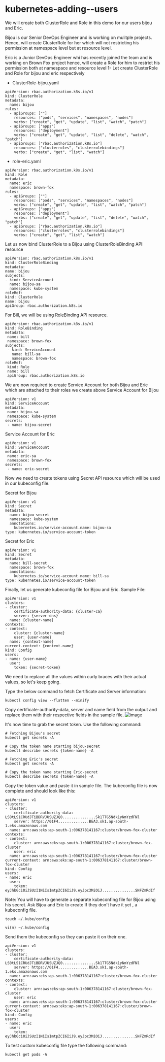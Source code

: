 # kubernetes-adding--users
We will create both ClusterRole and Role in this demo for our users bijou and Eric.

Bijou is our Senior DevOps Engineer and is working on mulitple projects. Hence, will create ClusterRole for her which will not restricting his permission at namespace level but at resource level.

Eric is a Junior DevOps Engineer whi has recently joined the team and is working on Brown Fox project hence, will create a Role for him to restrict his permission both at namespace and resource level
1- Let create ClusterRole and Role for bijou and eric respectively
- ClusterRole-bijou.yaml
```
apiVersion: rbac.authorization.k8s.io/v1
kind: ClusterRole
metadata:
  name: bijou
rules:
  - apiGroups: [""]
    resources: ["pods", "services", "namespaces", "nodes"]
    verbs: ["create", "get", "update", "list", "watch", "patch"]
  - apiGroups: ["apps"]
    resources: ["deployment"]
    verbs: ["create", "get", "update", "list", "delete", "watch", "patch"]
  - apiGroups: ["rbac.authorization.k8s.io"]
    resources: ["clusterroles", "clusterrolebindings"]
    verbs: ["create", "get", "list", "watch"]
  ```


- role-eric.yaml
```
apiVersion: rbac.authorization.k8s.io/v1
kind: Role
metadata:
  name: eric
  namespace: brown-fox
rules:
  - apiGroups: [""]
    resources: ["pods", "services", "namespaces", "nodes"]
    verbs: ["create", "get", "update", "list", "watch", "patch"]
  - apiGroups: ["apps"]
    resources: ["deployment"]
    verbs: ["create", "get", "update", "list", "delete", "watch", "patch"]
  - apiGroups: ["rbac.authorization.k8s.io"]
    resources: ["clusterroles", "clusterrolebindings"]
    verbs: ["create", "get", "list", "watch"]
  ```
  Let us now bind ClusterRole to a Bijou using ClusterRoleBinding API resource
  ```
apiVersion: rbac.authorization.k8s.io/v1
kind: ClusterRoleBinding
metadata:
  name: bijou
subjects:
  - kind: ServiceAccount
    name: bijou-sa
    namespace: kube-system
roleRef:
  kind: ClusterRole
  name: bijou
  apiGroup: rbac.authorization.k8s.io
 ```
 For Bill, we will be using RoleBinding API resource.
 ```
 apiVersion: rbac.authorization.k8s.io/v1
kind: RoleBinding
metadata:
  name: bill
  namespace: brown-fox
subjects:
  - kind: ServiceAccount
    name: bill-sa
    namespace: brown-fox
roleRef:
  kind: Role
  name: bill
  apiGroup: rbac.authorization.k8s.io
 ```
 We are now required to create Service Account for both Bijou and Eric which are attached to their roles we create above
 Service Account for Bijou
 ```
 apiVersion: v1
kind: ServiceAccount
metadata:
  name: bijou-sa
  namespace: kube-system
secrets:
  - name: bijou-secret
 ```
 Service Account for Eric
 ```
 apiVersion: v1
kind: ServiceAccount
metadata:
  name: eric-sa
  namespace: brown-fox
secrets:
  - name: eric-secret
 ```
Now we need to create tokens using Secret API resource which will be used in our kubeconfig file.

Secret for Bijou
```
apiVersion: v1
kind: Secret
metadata:
  name: bijou-secret
  namespace: kube-system
  annotations:
    kubernetes.io/service-account.name: bijou-sa
type: kubernetes.io/service-account-token
```
Secret for Eric
```
apiVersion: v1
kind: Secret
metadata:
  name: bill-secret
  namespace: brown-fox
  annotations:
    kubernetes.io/service-account.name: bill-sa
type: kubernetes.io/service-account-token
```
Finally, let us generate kubeconfig file for Bijou and Eric.
Sample File:
```
apiVersion: v1
clusters:
- cluster:
    certificate-authority-data: {cluster-ca}
    server: {server-dns}
  name: {cluster-name}
contexts:
- context:
    cluster: {cluster-name}
    user: {user-name}
  name: {context-name}
current-context: {context-name}
kind: Config
users:
- name: {user-name}
  user:
    token: {secret-token}
```
We need to replace all the values within curly braces with their actual values, so let's keep going.

Type the below command to fetch Certificate and Server information:
```
kubectl config view --flatten --minify

```
Copy certificate-authority-data, server and name field from the output and replace them with their respective fields in the sample file.
![image](https://user-images.githubusercontent.com/107158398/182351373-0abf6ddd-7dd9-4c18-972b-c5a7bca8b3b0.png)

It's now time to grab the secret token. Use the following command:
```
# Fetching Bijou's secret
kubectl get secrets -A

# Copy the token name starting bijou-secret
kubectl describe secrets {token-name} -A

# Fetching Eric's secret
kubectl get secrets -A

# Copy the token name starting Eric-secret
kubectl describe secrets {token-name} -A
```
Copy the token value and paste it in sample file. The kubeconfig file is now complete and should look like this:
```
apiVersion: v1
clusters:
- cluster:
    certificate-authority-data: LS0tLS1CRUdJTiBDRVJUSUZJQ0...............Sk1TTG5Ndk1yNmYzdFNl
    server: https://01F4..............BEA3.sk1.ap-south-1.eks.amazonaws.com
  name: arn:aws:eks:ap-south-1:006378141167:cluster/brown-fox-cluster
contexts:
- context:
    cluster: arn:aws:eks:ap-south-1:006378141167:cluster/brown-fox-cluster
    user: eric
  name: arn:aws:eks:ap-south-1:006378141167:cluster/brown-fox-cluster
current-context: arn:aws:eks:ap-south-1:006378141167:cluster/brown-fox-cluster
kind: Config
users:
- name: eric
  user:
    token: eyJhbGciOiJSUzI1NiIsImtpZCI6IiJ9.eyJpc3MiOiJ...............SNFZmRdIf

```
Note: You will have to generate a separate kubeconfing file for Bijou using his secret.
Ask Bijou and Eric to create If they don't have it yet , a kubeconfig file.
```
touch ~/.kube/config
```
```
vi(m) ~/.kube/config 
```
Send them the kubeconfig so they can paste it on their one.

```
apiVersion: v1
clusters:
- cluster:
    certificate-authority-data: LS0tLS1CRUdJTiBDRVJUSUZJQ0...............Sk1TTG5Ndk1yNmYzdFNl
    server: https://01F4..............BEA3.sk1.ap-south-1.eks.amazonaws.com
  name: arn:aws:eks:ap-south-1:006378141167:cluster/brown-fox-cluster
contexts:
- context:
    cluster: arn:aws:eks:ap-south-1:006378141167:cluster/brown-fox-cluster
    user: eric
  name: arn:aws:eks:ap-south-1:006378141167:cluster/brown-fox-cluster
current-context: arn:aws:eks:ap-south-1:006378141167:cluster/brown-fox-cluster
kind: Config
users:
- name: eric
  user:
    token: eyJhbGciOiJSUzI1NiIsImtpZCI6IiJ9.eyJpc3MiOiJ...............SNFZmRdIf
```

To test custom kubeconfig file type the following command:
```
kubectl get pods -A
```
